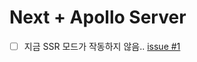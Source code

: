 # Next + Apollo Server

- [ ] 지금 SSR 모드가 작동하지 않음.. [issue #1](https://github.com/ziponia/nextjs-with-apollo/issues/1)
